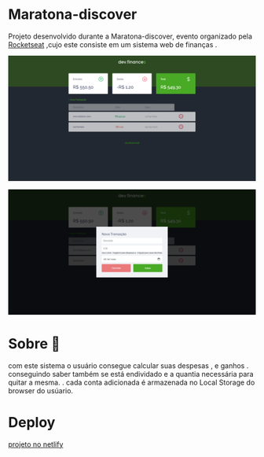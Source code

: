 # Maratona-discover
Projeto desenvolvido durante a Maratona-discover, evento organizado pela [Rocketseat](https://maratonadiscover.rocketseat.com.br/inscricao) ,cujo este consiste em um sistema web de finanças .


![maratona](maratona.png)

![date](date.png)

# Sobre 🧐

com este sistema o usuário consegue calcular suas despesas , e ganhos . conseguindo saber também se está endividado e a quantia necessária para quitar a mesma.
. cada conta adicionada é armazenada no Local Storage do browser do usúario.

# Deploy
[projeto no netlify](https://heuristic-goodall-d2cfe9.netlify.app/)




